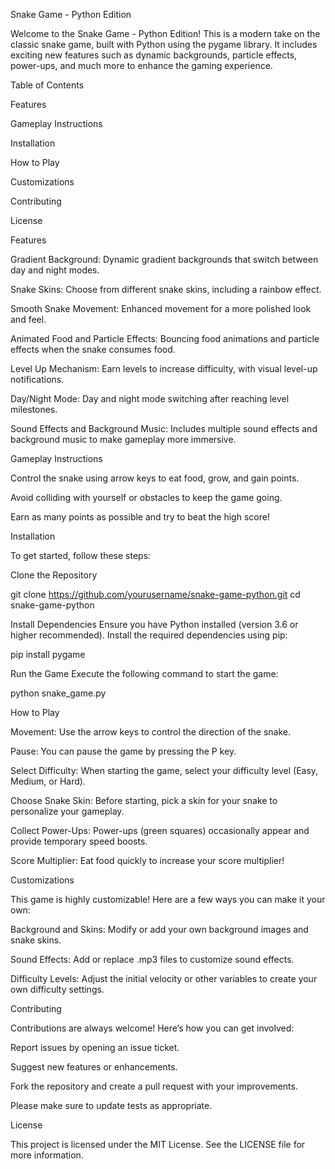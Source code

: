 
Snake Game - Python Edition

Welcome to the Snake Game - Python Edition! This is a modern take on the classic snake game, built with Python using the pygame library. It includes exciting new features such as dynamic backgrounds, particle effects, power-ups, and much more to enhance the gaming experience.

Table of Contents

Features

Gameplay Instructions

Installation

How to Play

Customizations

Contributing

License

Features

Gradient Background: Dynamic gradient backgrounds that switch between day and night modes.

Snake Skins: Choose from different snake skins, including a rainbow effect.

Smooth Snake Movement: Enhanced movement for a more polished look and feel.

Animated Food and Particle Effects: Bouncing food animations and particle effects when the snake consumes food.

Level Up Mechanism: Earn levels to increase difficulty, with visual level-up notifications.

Day/Night Mode: Day and night mode switching after reaching level milestones.

Sound Effects and Background Music: Includes multiple sound effects and background music to make gameplay more immersive.

Gameplay Instructions

Control the snake using arrow keys to eat food, grow, and gain points.

Avoid colliding with yourself or obstacles to keep the game going.

Earn as many points as possible and try to beat the high score!

Installation

To get started, follow these steps:

Clone the Repository

git clone https://github.com/yourusername/snake-game-python.git
cd snake-game-python

Install Dependencies
Ensure you have Python installed (version 3.6 or higher recommended).
Install the required dependencies using pip:

pip install pygame

Run the Game
Execute the following command to start the game:

python snake_game.py

How to Play

Movement: Use the arrow keys to control the direction of the snake.

Pause: You can pause the game by pressing the P key.

Select Difficulty: When starting the game, select your difficulty level (Easy, Medium, or Hard).

Choose Snake Skin: Before starting, pick a skin for your snake to personalize your gameplay.

Collect Power-Ups: Power-ups (green squares) occasionally appear and provide temporary speed boosts.

Score Multiplier: Eat food quickly to increase your score multiplier!

Customizations

This game is highly customizable! Here are a few ways you can make it your own:

Background and Skins: Modify or add your own background images and snake skins.

Sound Effects: Add or replace .mp3 files to customize sound effects.

Difficulty Levels: Adjust the initial velocity or other variables to create your own difficulty settings.

Contributing

Contributions are always welcome! Here’s how you can get involved:

Report issues by opening an issue ticket.

Suggest new features or enhancements.

Fork the repository and create a pull request with your improvements.

Please make sure to update tests as appropriate.

License

This project is licensed under the MIT License. See the LICENSE file for more information.
